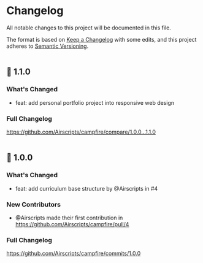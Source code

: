 # Changelog
All notable changes to this project will be documented in this file.  

The format is based on [Keep a Changelog](https://keepachangelog.com/en/1.0.0/) with some edits,
and this project adheres to [Semantic Versioning](https://semver.org/spec/v2.0.0.html).  
&nbsp;

## 🎉 1.1.0

### What's Changed
* feat: add personal portfolio project into responsive web design

### Full Changelog
https://github.com/Airscripts/campfire/compare/1.0.0...1.1.0  
&nbsp;

## 🎉 1.0.0

### What's Changed
* feat: add curriculum base structure by @Airscripts in #4

### New Contributors
* @Airscripts made their first contribution in https://github.com/Airscripts/campfire/pull/4

### Full Changelog 
https://github.com/Airscripts/campfire/commits/1.0.0
